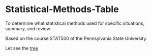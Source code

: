 # Statistical-Methods-Table
To determine what statistical methods used for specific situations, summary, and review  

Based on the course STAT500 of the Pennsylvania State University.

Let see the [tree](https://github.com/TanguyLevent/Statistical-Methods-Table/blob/master/Smart_Methods.Rmd)


